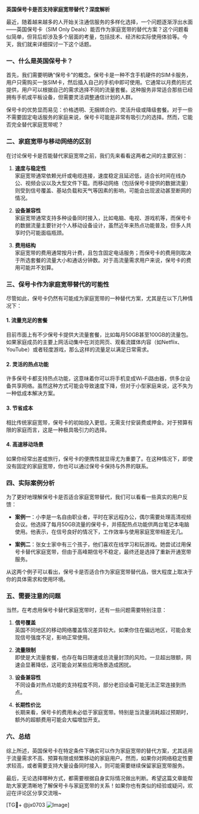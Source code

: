 **英国保号卡是否支持家庭宽带替代？深度解析**

最近，随着越来越多的人开始关注通信服务的多样化选择，一个问题逐渐浮出水面——英国保号卡（SIM Only Deals）能否作为家庭宽带的替代方案？这个问题看似简单，但背后却涉及多个层面的考量，包括技术、经济和实际使用体验等。今天，我们就来详细探讨一下这个话题。

### 一、什么是英国保号卡？

首先，我们需要明确“保号卡”的概念。保号卡是一种不含手机硬件的SIM卡服务，用户只需购买一张SIM卡，然后插入自己的手机中即可使用。它通常以月费的形式提供，用户可以根据自己的需求选择不同的流量套餐。这种服务非常适合那些已经拥有手机或平板设备，但需要灵活调整通信计划的人群。

保号卡的优势显而易见：价格透明、无捆绑合约、灵活升级或降级套餐。对于一些不需要固定电话服务的家庭来说，保号卡可能是非常有吸引力的选择。然而，它能否完全替代家庭宽带呢？

### 二、家庭宽带与移动网络的区别

在讨论保号卡是否能替代家庭宽带之前，我们先来看看这两者之间的主要区别：

1. **速度与稳定性**  
   家庭宽带通常依赖光纤或电缆连接，速度稳定且延迟低，适合长时间在线办公、视频会议以及大型文件下载。而移动网络（包括保号卡提供的数据流量）则受到信号覆盖、基站负载和天气等因素的影响，可能会出现波动甚至断网的情况。

2. **设备兼容性**  
   家庭宽带通常支持多种设备同时接入，比如电脑、电视、游戏机等，而保号卡的数据流量主要针对个人移动设备设计，虽然近年来热点功能普及，但多人共享时仍可能面临瓶颈。

3. **费用结构**  
   家庭宽带的费用通常按月计费，且包含固定电话服务；而保号卡的费用则取决于所选套餐的流量大小和通话分钟数。对于高流量需求用户来说，保号卡的费用可能并不划算。

### 三、保号卡作为家庭宽带替代的可能性

尽管如此，保号卡仍然有可能成为家庭宽带的一种替代方案，尤其是在以下几种情况下：

#### 1. 流量充足的套餐
目前市面上有不少保号卡提供大流量套餐，比如每月50GB甚至100GB的流量包。如果家庭成员的主要上网活动集中在浏览网页、观看流媒体内容（如Netflix、YouTube）或者轻度游戏，那么这样的流量足以满足日常需求。

#### 2. 灵活的热点功能
许多保号卡都支持热点功能，这意味着你可以将手机变成Wi-Fi路由器，供多台设备共享网络。虽然这种方式可能会导致速度下降，但对于小型家庭来说，这不失为一种低成本解决方案。

#### 3. 节省成本
相比传统家庭宽带，保号卡的初始投入更低，无需支付安装费或押金。对于预算有限的家庭而言，这是一种极具吸引力的选择。

#### 4. 高速移动场景
如果你经常出差或旅行，保号卡的便携性就显得尤为重要了。在这种情况下，即使没有固定的家庭宽带，你也可以通过保号卡保持与外界的联系。

### 四、实际案例分析

为了更好地理解保号卡是否适合家庭宽带替代，我们可以看看一些真实的用户反馈：

- **案例一**：小李是一名自由职业者，平时在家远程办公，偶尔需要处理高清视频会议。他选择了每月50GB流量的保号卡，并搭配热点功能供两台笔记本电脑使用。他表示，在信号良好的情况下，工作效率与使用家庭宽带相差无几。
  
- **案例二**：张女士家中有三个孩子，他们喜欢在线学习和玩游戏。她尝试过用保号卡替代家庭宽带，但由于高峰期信号不稳定，最终还是选择了重新开通宽带服务。

从这两个例子可以看出，保号卡是否适合作为家庭宽带替代品，很大程度上取决于你的具体需求和使用环境。

### 五、需要注意的问题

当然，在考虑用保号卡替代家庭宽带时，还有一些问题需要特别注意：

1. **信号覆盖**  
   英国不同地区的移动网络覆盖情况差异较大。如果你住在偏远地区，可能会发现信号强度不足，影响正常使用。

2. **流量限制**  
   即使是大流量套餐，也存在每日限速或总流量封顶的风险。一旦超出限额，网速会显著降低，这可能会对某些应用场景造成困扰。

3. **设备兼容性**  
   不同设备对热点功能的支持程度不同，部分老旧设备可能无法正常连接到热点。

4. **长期性价比**  
   长期来看，保号卡的费用未必低于家庭宽带。特别是当流量消耗超过预期时，额外的超额费用可能会大幅增加开支。

### 六、总结

综上所述，英国保号卡在特定条件下确实可以作为家庭宽带的替代方案，尤其适用于流量需求不高、预算有限或频繁移动的家庭用户。然而，如果你对网络稳定性要求较高，或者需要支持大量设备同时接入，则可能需要继续保留家庭宽带服务。

最后，无论选择哪种方式，都需要根据自身实际情况做出判断。希望这篇文章能帮助大家更清晰地了解保号卡与家庭宽带的关系！如果你也有类似的经验或疑问，欢迎在评论区分享交流哦~

[TG💪+ @jx0703 ![Image](https://github.com/user-attachments/assets/dbca1d08-cadb-493c-b0ec-ad6f7a83f270)]